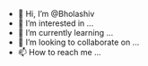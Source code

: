 - 👋 Hi, I’m @Bholashiv
- 👀 I’m interested in ...
- 🌱 I’m currently learning ...
- 💞️ I’m looking to collaborate on ...
- 📫 How to reach me ...

<!---
Bholashiv/Bholashiv is a ✨ special ✨ repository because its `README.md` (this file) appears on your GitHub profile.
You can click the Preview link to take a look at your changes.
--->
